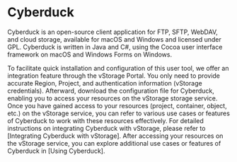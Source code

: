 # Cyberduck

Cyberduck is an open-source client application for FTP, SFTP, WebDAV, and cloud storage, available for macOS and Windows and licensed under GPL. Cyberduck is written in Java and C#, using the Cocoa user interface framework on macOS and Windows Forms on Windows.

To facilitate quick installation and configuration of this user tool, we offer an integration feature through the vStorage Portal. You only need to provide accurate Region, Project, and authentication information (vStorage credentials). Afterward, download the configuration file for Cyberduck, enabling you to access your resources on the vStorage storage service. Once you have gained access to your resources (project, container, object, etc.) on the vStorage service, you can refer to various use cases or features of Cyberduck to work with these resources effectively. For detailed instructions on integrating Cyberduck with vStorage, please refer to \[Integrating Cyberduck with vStorage]. After accessing your resources on the vStorage service, you can explore additional use cases or features of Cyberduck in \[Using Cyberduck].
